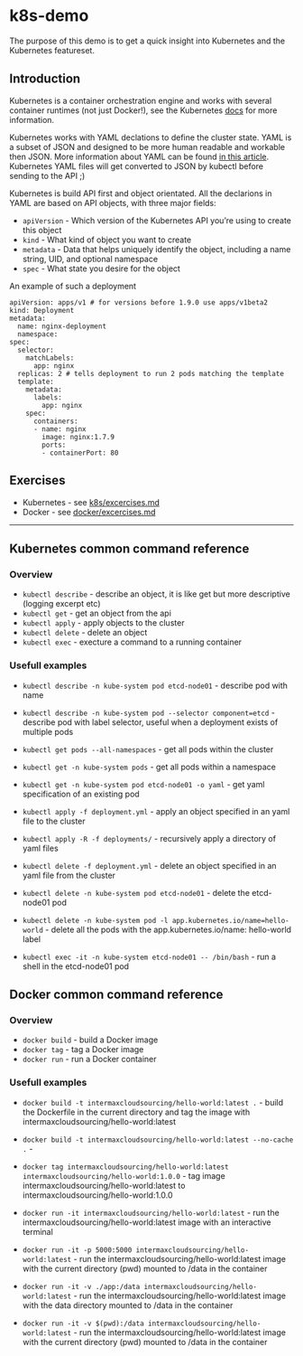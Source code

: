 # k8s-demo

The purpose of this demo is to get a quick insight into Kubernetes and the Kubernetes featureset.

## Introduction

Kubernetes is a container orchestration engine and works with several container runtimes (not just Docker!), see the Kubernetes [docs](https://kubernetes.io/docs/setup/production-environment/container-runtimes/) for more information.

Kubernetes works with YAML declations to define the cluster state. YAML is a subset of JSON and designed to be more human readable and workable then JSON. More information about YAML can be found [in this article](https://dev.to/paulasantamaria/introduction-to-yaml-125f). Kubernetes YAML files will get converted to JSON by kubectl before sending to the API ;)

Kubernetes is build API first and object orientated. All the declarions in YAML are based on API objects, with three major fields:

  * `apiVersion` - Which version of the Kubernetes API you’re using to create this object
  * `kind` - What kind of object you want to create
  * `metadata` - Data that helps uniquely identify the object, including a name string, UID, and optional namespace
  * `spec` - What state you desire for the object

An example of such a deployment

```
apiVersion: apps/v1 # for versions before 1.9.0 use apps/v1beta2
kind: Deployment
metadata:
  name: nginx-deployment
  namespace: 
spec:
  selector:
    matchLabels:
      app: nginx
  replicas: 2 # tells deployment to run 2 pods matching the template
  template:
    metadata:
      labels:
        app: nginx
    spec:
      containers:
      - name: nginx
        image: nginx:1.7.9
        ports:
        - containerPort: 80
```

## Exercises

* Kubernetes - see [k8s/excercises.md](k8s/excercises.md)
* Docker - see [docker/excercises.md](docker/excercises.md)

---

## Kubernetes common command reference

### Overview

* `kubectl describe` - describe an object, it is like get but more descriptive (logging excerpt etc)
* `kubectl get` - get an object from the api
* `kubectl apply` - apply objects to the cluster
* `kubectl delete` - delete an object
* `kubectl exec` - execture a command to a running container

### Usefull examples

* `kubectl describe -n kube-system pod etcd-node01` - describe pod with name
* `kubectl describe -n kube-system pod --selector component=etcd` - describe pod with label selector, useful when a deployment exists of multiple pods

* `kubectl get pods --all-namespaces` - get all pods within the cluster
* `kubectl get -n kube-system pods` - get all pods within a namespace
* `kubectl get -n kube-system pod etcd-node01 -o yaml` - get yaml specification of an existing pod

* `kubectl apply -f deployment.yml` - apply an object specified in an yaml file to the cluster
* `kubectl apply -R -f deployments/` - recursively apply a directory of yaml files

* `kubectl delete -f deployment.yml` - delete an object specified in an yaml file from the cluster 
* `kubectl delete -n kube-system pod etcd-node01` - delete the etcd-node01 pod
* `kubectl delete -n kube-system pod -l app.kubernetes.io/name=hello-world` - delete all the pods with the app.kubernetes.io/name: hello-world label

* `kubectl exec -it -n kube-system etcd-node01 -- /bin/bash` - run a shell in the etcd-node01 pod

## Docker common command reference

### Overview

* `docker build` - build a Docker image
* `docker tag` - tag a Docker image
* `docker run` - run a Docker container

### Usefull examples

* `docker build -t intermaxcloudsourcing/hello-world:latest .` - build the Dockerfile in the current directory and tag the image with intermaxcloudsourcing/hello-world:latest
* `docker build -t intermaxcloudsourcing/hello-world:latest --no-cache .` - 

* `docker tag intermaxcloudsourcing/hello-world:latest intermaxcloudsourcing/hello-world:1.0.0` - tag image intermaxcloudsourcing/hello-world:latest to intermaxcloudsourcing/hello-world:1.0.0

* `docker run -it intermaxcloudsourcing/hello-world:latest` - run the intermaxcloudsourcing/hello-world:latest image with an interactive terminal
* `docker run -it -p 5000:5000 intermaxcloudsourcing/hello-world:latest` - run the intermaxcloudsourcing/hello-world:latest image with the current directory (pwd) mounted to /data in the container
* `docker run -it -v ./app:/data intermaxcloudsourcing/hello-world:latest` - run the intermaxcloudsourcing/hello-world:latest image with the data directory mounted to /data in the container
* `docker run -it -v $(pwd):/data intermaxcloudsourcing/hello-world:latest` - run the intermaxcloudsourcing/hello-world:latest image with the current directory (pwd) mounted to /data in the container
